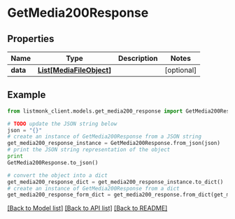 # GetMedia200Response


## Properties
Name | Type | Description | Notes
------------ | ------------- | ------------- | -------------
**data** | [**List[MediaFileObject]**](MediaFileObject.md) |  | [optional] 

## Example

```python
from listmonk_client.models.get_media200_response import GetMedia200Response

# TODO update the JSON string below
json = "{}"
# create an instance of GetMedia200Response from a JSON string
get_media200_response_instance = GetMedia200Response.from_json(json)
# print the JSON string representation of the object
print
GetMedia200Response.to_json()

# convert the object into a dict
get_media200_response_dict = get_media200_response_instance.to_dict()
# create an instance of GetMedia200Response from a dict
get_media200_response_form_dict = get_media200_response.from_dict(get_media200_response_dict)
```
[[Back to Model list]](../README.md#documentation-for-models) [[Back to API list]](../README.md#documentation-for-api-endpoints) [[Back to README]](../README.md)


